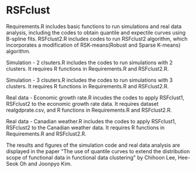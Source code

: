 # RSFclust

Requirements.R includes basic functions to run simulations and real data analysis, including the codes to obtain quantile and expectile curves using B-spline fits. 
RSFclust2.R includes codes to run RSFclust2 algorithm, which incorporates a modification of RSK-means(Robust and Sparse K-means) algorithm.

Simulation - 2 clsuters.R includes the codes to run simulations with 2 clusters. It requires R functions in Requirements.R and RSFclust2.R.

Simulation - 3 clsuters.R includes the codes to run simulations with 3 clusters. It requires R functions in Requirements.R and RSFclust2.R.

Real data - Economic growth rate.R incudes the codes to apply RSFclust1, RSFclust2 to the economic growth rate data. It requires dataset realgdprate.csv, and R functions in Requirements.R and RSFclust2.R.

Real data - Canadian weather.R includes the codes to apply RSFclust1, RSFclust2 to the Canadian weather data. It requires R functions in Requirements.R and RSFclust2.R.

The results and figures of the simulation code and real data analysis are displayed in the paper "The use of quantile curves to extend the distribution scope of functional data in functional data clustering" by Chihoon Lee, Hee-Seok Oh and Joonpyo Kim.

